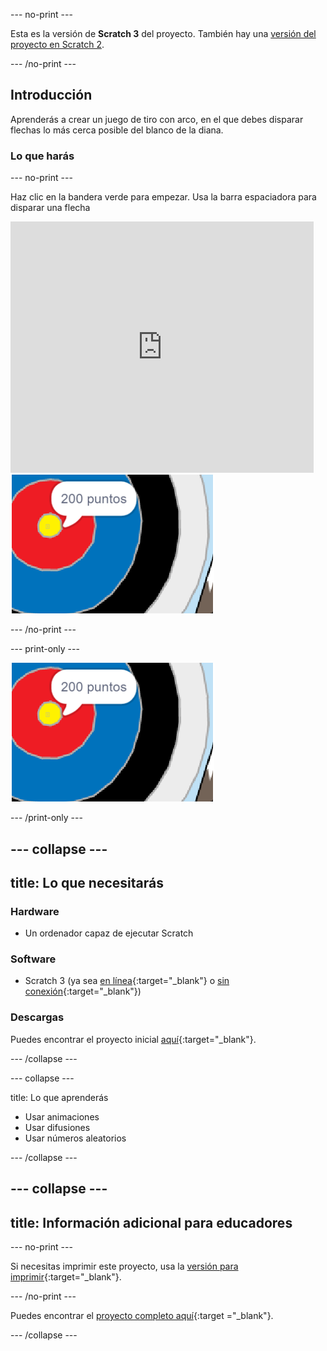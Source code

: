 --- no-print ---

Esta es la versión de **Scratch 3** del proyecto. También hay una [versión del proyecto en Scratch 2](https://projects.raspberrypi.org/en/projects/archery-scratch2).

--- /no-print ---

## Introducción

Aprenderás a crear un juego de tiro con arco, en el que debes disparar flechas lo más cerca posible del blanco de la diana.

### Lo que harás

--- no-print ---

Haz clic en la bandera verde para empezar. Usa la barra espaciadora para disparar una flecha

<div class="scratch-preview">
  <iframe allowtransparency="true" width="485" height="402" src="https://scratch.mit.edu/projects/embed/382060309/?autostart=false" frameborder="0" scrolling="no"></iframe>
  <img src="images/archery-final.png">
</div>

--- /no-print ---

--- print-only ---

![proyecto completo](images/archery-final.png)

--- /print-only ---

--- collapse ---
---
title: Lo que necesitarás
---
### Hardware

+ Un ordenador capaz de ejecutar Scratch

### Software

+ Scratch 3 (ya sea [en línea](http://rpf.io/scratchon){:target="_blank"} o [sin conexión](http://rpf.io/scratchoff){:target="_blank"})

### Descargas

Puedes encontrar el proyecto inicial [aquí](http://rpf.io/p/es-ES/archery-go){:target="_blank"}.

--- /collapse ---

--- collapse ---

title: Lo que aprenderás

+ Usar animaciones 
+ Usar difusiones
+ Usar números aleatorios

--- /collapse ---

--- collapse ---
---
title: Información adicional para educadores
---
--- no-print ---

Si necesitas imprimir este proyecto, usa la [versión para imprimir](https://projects.raspberrypi.org/es-ES/projects/archery/print){:target="_blank"}.

--- /no-print ---

Puedes encontrar el [proyecto completo aquí](http://rpf.io/p/es-ES/archery-get){:target ="_blank"}.

--- /collapse ---